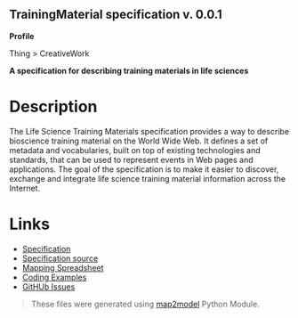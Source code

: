 ## TrainingMaterial specification v. 0.0.1 

**Profile** 

Thing > CreativeWork

**A specification for describing training materials in life sciences** 

# Description 
The Life Science Training Materials specification provides a way to describe bioscience training material on the World Wide Web. It defines a set of metadata and vocabularies, built on top of existing technologies and standards, that can be used to represent events in Web pages and applications. The goal of the specification is to make it easier to discover, exchange and integrate life science training material information across the Internet. 
 
# Links 
- [Specification](http://bioschemas.org/bsc_specs/TrainingMaterial/specification/)
- [Specification source](specification.html)
- [Mapping Spreadsheet](https://docs.google.com/spreadsheets/d/1cG0Yk_LWgyBe4ZF0plApSIVxltR338Wp8s3RO9pcZAM/edit?usp=drivesdk)
- [Coding Examples](https://github.com/BioSchemas/specifications/tree/master/TrainingMaterial/examples)
- [GitHUb Issues](https://github.com/BioSchemas/bioschemas/labels/type%3A%20TrainingMaterial)
> These files were generated using [map2model](https://github.com/BioSchemas/map2model) Python Module.